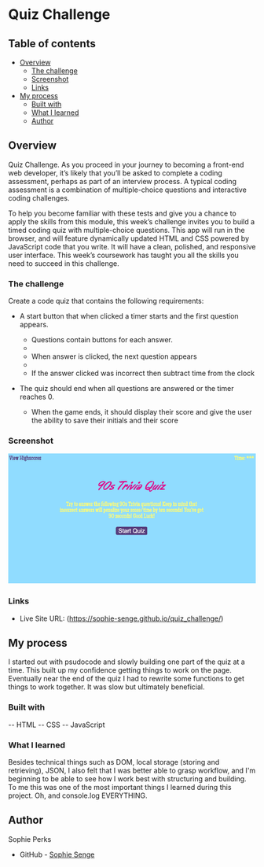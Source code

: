 # Quiz Challenge

## Table of contents

- [Overview](#overview)
  - [The challenge](#the-challenge)
  - [Screenshot](#screenshot)
  - [Links](#links)
- [My process](#my-process)
  - [Built with](#built-with)
  - [What I learned](#what-i-learned)
  - [Author](#author)


## Overview
Quiz Challenge.
As you proceed in your journey to becoming a front-end web developer, it’s likely that you’ll be asked to complete a coding assessment, perhaps as part of an interview process. A typical coding assessment is a combination of multiple-choice questions and interactive coding challenges. 

To help you become familiar with these tests and give you a chance to apply the skills from this module, this week’s challenge invites you to build a timed coding quiz with multiple-choice questions. This app will run in the browser, and will feature dynamically updated HTML and CSS powered by JavaScript code that you write. It will have a clean, polished, and responsive user interface. This week’s coursework has taught you all the skills you need to succeed in this challenge.

### The challenge

Create a code quiz that contains the following requirements:

* A start button that when clicked a timer starts and the first question appears.
 
  * Questions contain buttons for each answer.
  * 
  * When answer is clicked, the next question appears
  * 
  * If the answer clicked was incorrect then subtract time from the clock

* The quiz should end when all questions are answered or the timer reaches 0.

  * When the game ends, it should display their score and give the user the ability to save their initials and their score

### Screenshot

![](./starter/assets/Screenshot%202023-01-17%20at%2010.35.29%20PM.png)

### Links

- Live Site URL: (https://sophie-senge.github.io/quiz_challenge/)

## My process

I started out with psudocode and slowly building one part of the quiz at a time. This built up my confidence getting things to work on the page. Eventually near the end of the quiz I had to rewrite some functions to get things to work together. It was slow but ultimately beneficial.

### Built with
-- HTML
-- CSS
-- JavaScript


### What I learned

Besides technical things such as DOM, local storage (storing and retrieving), JSON, I also felt that I was better able to grasp workflow, and I'm beginning to be able to see how I work best with structuring and building. To me this was one of the most important things I learned during this project. Oh, and console.log EVERYTHING.







## Author
  Sophie Perks
- GitHub - [Sophie Senge](https://github.com/Sophie-Senge)





  
